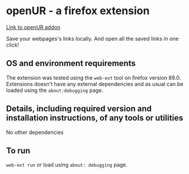 # openUR - a firefox extension

[Link to openUR addon](https://addons.mozilla.org/en-US/firefox/addon/openur/)

Save your webpages's links locally. And open all the saved links in one click!

## OS and environment requirements
The extension was tested using the `web-ext` tool on firefox version 89.0. Extensions doesn't have any external dependencies and as usual can be loaded using the `about:debugging` page.

## Details, including required version and installation instructions, of any tools or utilities
No other dependencies

## To run
`web-ext run`
or load using `about: debugging` page.
